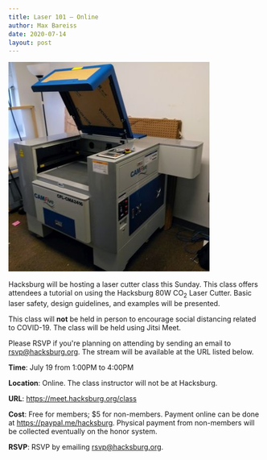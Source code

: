 ```yaml
---
title: Laser 101 — Online
author: Max Bareiss
date: 2020-07-14
layout: post
---
```


![CAMFive](https://github.com/Hacksburg/hacksburg.github.io/raw/master/images/CAMFive6.jpg)

Hacksburg will be hosting a laser cutter class this Sunday. This class offers attendees a tutorial on using the Hacksburg 80W CO<sub>2</sub> Laser Cutter. Basic laser safety, design guidelines, and examples will be presented.

This class will **not** be held in person to encourage social distancing related to COVID-19. The class will be held using Jitsi Meet.

Please RSVP if you're planning on attending by sending an email to [rsvp@hacksburg.org](mailto:rsvp@hacksburg.org). The stream will be available at the URL listed below.

**Time**: July 19 from 1:00PM to 4:00PM

**Location**: Online. The class instructor will not be at Hacksburg.

**URL**: <https://meet.hacksburg.org/class>

**Cost**: Free for members; $5 for non-members. Payment online can be done at <https://paypal.me/hacksburg>. Physical payment from non-members will be collected eventually on the honor system.

**RSVP**: RSVP by emailing [rsvp@hacksburg.org](mailto:rsvp@hacksburg.org).
